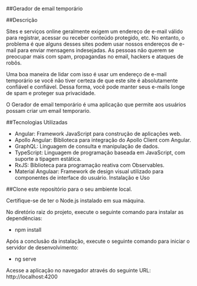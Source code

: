 ##Gerador de email temporário

##Descrição

Sites e serviços online geralmente exigem um endereço de e-mail válido para registrar, acessar ou receber conteúdo protegido, etc. No entanto, o problema é que alguns desses sites podem usar nossos endereços de e-mail para enviar mensagens indesejadas. As pessoas não querem se preocupar mais com spam, propagandas no email, hackers e ataques de robôs.

Uma boa maneira de lidar com isso é usar um endereço de e-mail temporário se você não tiver certeza de que este site é absolutamente confiável e confiável. Dessa forma, você pode manter seus e-mails longe de spam e proteger sua privacidade. 

O Gerador de email temporário é uma aplicação que permite aos usuários possam criar um email temporario.


##Tecnologias Utilizadas
 - Angular: Framework JavaScript para construção de aplicações web.
 - Apollo Angular: Biblioteca para integração do Apollo Client com Angular.
 - GraphQL: Linguagem de consulta e manipulação de dados.
 - TypeScript: Linguagem de programação baseada em JavaScript, com suporte a tipagem estática.
 - RxJS: Biblioteca para programação reativa com Observables.
 - Material Angulaar: Framework de design visual utilizado para componentes de interface do usuário.
Instalação e Uso

##Clone este repositório para o seu ambiente local.

Certifique-se de ter o Node.js instalado em sua máquina.

No diretório raiz do projeto, execute o seguinte comando para instalar as dependências:

 - npm install

Após a conclusão da instalação, execute o seguinte comando para iniciar o servidor de desenvolvimento:

 - ng serve

Acesse a aplicação no navegador através do seguinte URL:
 http://localhost:4200


